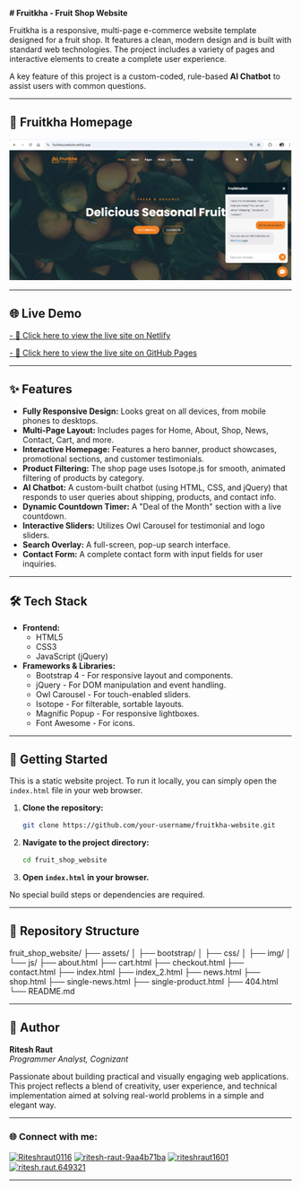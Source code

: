 **# Fruitkha - Fruit Shop Website**

Fruitkha is a responsive, multi-page e-commerce website template designed for a fruit shop. It features a clean, modern design and is built with standard web technologies. The project includes a variety of pages and interactive elements to create a complete user experience.

A key feature of this project is a custom-coded, rule-based **AI Chatbot** to assist users with common questions.

---

## 📸 Fruitkha Homepage

![Fruitkha Homepage](fruit_shop_website/assets/img/screenshot.png)

---

## 🌐 Live Demo

[- 🔗 Click here to view the live site on Netlify](https://fruitshopwebsite.netlify.app)

[- 🔗 Click here to view the live site on GitHub Pages](https://riteshraut0116.github.io/fruit_shop_website_html/)

---

## ✨ Features

- **Fully Responsive Design:** Looks great on all devices, from mobile phones to desktops.
- **Multi-Page Layout:** Includes pages for Home, About, Shop, News, Contact, Cart, and more.
- **Interactive Homepage:** Features a hero banner, product showcases, promotional sections, and customer testimonials.
- **Product Filtering:** The shop page uses Isotope.js for smooth, animated filtering of products by category.
- **AI Chatbot:** A custom-built chatbot (using HTML, CSS, and jQuery) that responds to user queries about shipping, products, and contact info.
- **Dynamic Countdown Timer:** A "Deal of the Month" section with a live countdown.
- **Interactive Sliders:** Utilizes Owl Carousel for testimonial and logo sliders.
- **Search Overlay:** A full-screen, pop-up search interface.
- **Contact Form:** A complete contact form with input fields for user inquiries.

---

## 🛠️ Tech Stack

- **Frontend:**
  - HTML5
  - CSS3
  - JavaScript (jQuery)
- **Frameworks & Libraries:**
  - Bootstrap 4 - For responsive layout and components.
  - jQuery - For DOM manipulation and event handling.
  - Owl Carousel - For touch-enabled sliders.
  - Isotope - For filterable, sortable layouts.
  - Magnific Popup - For responsive lightboxes.
  - Font Awesome - For icons.

---

## 🚀 Getting Started

This is a static website project. To run it locally, you can simply open the `index.html` file in your web browser.

1.  **Clone the repository:**
    ```sh
    git clone https://github.com/your-username/fruitkha-website.git
    ```
2.  **Navigate to the project directory:**
    ```sh
    cd fruit_shop_website
    ```
3.  **Open `index.html` in your browser.**

No special build steps or dependencies are required.

---

## 📂 Repository Structure

fruit_shop_website/
├── assets/
│   ├── bootstrap/
│   ├── css/
│   ├── img/
│   └── js/
├── about.html
├── cart.html
├── checkout.html
├── contact.html
├── index.html
├── index_2.html
├── news.html
├── shop.html
├── single-news.html
├── single-product.html
├── 404.html
└── README.md

---

## 👤 Author

**Ritesh Raut**  
*Programmer Analyst, Cognizant*

Passionate about building practical and visually engaging web applications. This project reflects a blend of creativity, user experience, and technical implementation aimed at solving real-world problems in a simple and elegant way.

---

### 🌐 Connect with me:
<p align="left">
<a href="https://github.com/Riteshraut0116" target="blank"><img align="center" src="https://raw.githubusercontent.com/rahuldkjain/github-profile-readme-generator/master/src/images/icons/Social/github.svg" alt="Riteshraut0116" height="30" width="40" /></a>
<a href="https://linkedin.com/in/ritesh-raut-9aa4b71ba" target="blank"><img align="center" src="https://raw.githubusercontent.com/rahuldkjain/github-profile-readme-generator/master/src/images/icons/Social/linked-in-alt.svg" alt="ritesh-raut-9aa4b71ba" height="30" width="40" /></a>
<a href="https://www.instagram.com/riteshraut1601/" target="blank"><img align="center" src="https://raw.githubusercontent.com/rahuldkjain/github-profile-readme-generator/master/src/images/icons/Social/instagram.svg" alt="riteshraut1601" height="30" width="40" /></a>
<a href="https://www.facebook.com/ritesh.raut.649321/" target="blank"><img align="center" src="https://raw.githubusercontent.com/rahuldkjain/github-profile-readme-generator/master/src/images/icons/Social/facebook.svg" alt="ritesh.raut.649321" height="30" width="40" /></a>
</p>

---
